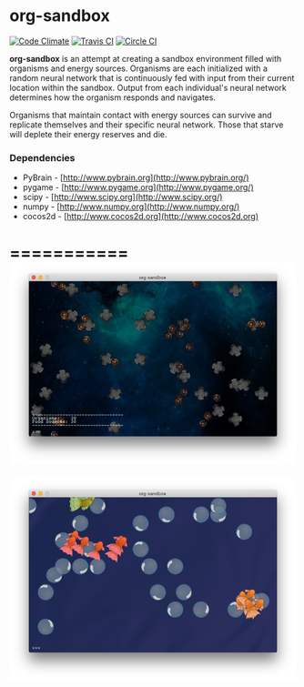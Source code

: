 org-sandbox
===========
[![Code Climate](https://codeclimate.com/github/nlowery/org-sandbox/badges/gpa.svg)](https://codeclimate.com/github/nlowery/org-sandbox)
[![Travis CI](https://api.travis-ci.org/nlowery/org-sandbox.svg)](https://travis-ci.org/nlowery/org-sandbox)
[![Circle CI](https://circleci.com/gh/nlowery/org-sandbox.svg?style=svg)](https://circleci.com/gh/nlowery/org-sandbox)

**org-sandbox** is an attempt at creating a sandbox environment filled with organisms and energy sources. Organisms are each initialized with a random neural network that is continuously fed with input from their current location within the sandbox. Output from each individual's neural network determines how the organism responds and navigates.

Organisms that maintain contact with energy sources can survive and replicate themselves and their specific neural network. Those that starve will deplete their energy reserves and die.

### Dependencies

* PyBrain - [http://www.pybrain.org](http://www.pybrain.org/)
* pygame - [http://www.pygame.org](http://www.pygame.org/)
* scipy - [http://www.scipy.org](http://www.scipy.org/)
* numpy - [http://www.numpy.org](http://www.numpy.org/)
* cocos2d - [http://www.cocos2d.org](http://www.cocos2d.org)

===========
![screenshot](graphics/screenshot.png "screenshot")
===========
![screenshot](graphics/screenshot2.png "screenshot")
